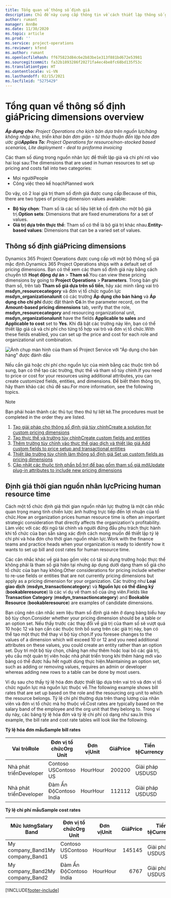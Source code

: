 ```yaml
---
title: Tổng quan về thông số định giá
description: Chủ đề này cung cấp thông tin về cách thiết lập thông số giá tùy chỉnh trong Dynamics 365 Project Operations.
author: rumant
manager: AnnBe
ms.date: 11/30/2020
ms.topic: article
ms.prod: ''
ms.service: project-operations
ms.reviewer: kfend
ms.author: rumant
ms.openlocfilehash: ff675823d84c6e2b83be1e313f881bd672e53981
ms.sourcegitcommit: fa32b1893286f20271fa4ec4be8fc68bd135f53c
ms.translationtype: HT
ms.contentlocale: vi-VN
ms.lasthandoff: 02/15/2021
ms.locfileid: "5275429"
---
```

# <a name="pricing-dimensions-overview"></a><span data-ttu-id="b094f-103">Tổng quan về thông số định giá</span><span class="sxs-lookup"><span data-stu-id="b094f-103">Pricing dimensions overview</span></span>

<span data-ttu-id="b094f-104">_**Áp dụng cho:** Project Operations cho kịch bản dựa trên nguồn lực/hàng không nhập kho, triển khai bản đơn giản – từ thỏa thuận đến lập hóa đơn ước giá_</span><span class="sxs-lookup"><span data-stu-id="b094f-104">_**Applies To:** Project Operations for resource/non-stocked based scenarios, Lite deployment - deal to proforma invoicing_</span></span>

<span data-ttu-id="b094f-105">Các tham số dùng trong nguồn nhân lực để thiết lập giá và chi phí rơi vào hai loại sau:</span><span class="sxs-lookup"><span data-stu-id="b094f-105">The dimensions that are used in human resources to set up pricing and costs fall into two categories:</span></span>

- <span data-ttu-id="b094f-106">Mọi người</span><span class="sxs-lookup"><span data-stu-id="b094f-106">People</span></span>
- <span data-ttu-id="b094f-107">Công việc theo kế hoạch</span><span class="sxs-lookup"><span data-stu-id="b094f-107">Planned work</span></span>

<span data-ttu-id="b094f-108">Do vậy, có 2 loại giá trị tham số định giá được cung cấp:</span><span class="sxs-lookup"><span data-stu-id="b094f-108">Because of this, there are two types of pricing dimension values available:</span></span>

- <span data-ttu-id="b094f-109">**Bộ tùy chọn**: Tham số là các số liệu liệt kê cố định cho một bộ giá trị.</span><span class="sxs-lookup"><span data-stu-id="b094f-109">**Option sets**: Dimensions that are fixed enumerations for a set of values.</span></span>
- <span data-ttu-id="b094f-110">**Giá trị dựa trên thực thể**: Tham số có thể là bộ giá trị khác nhau.</span><span class="sxs-lookup"><span data-stu-id="b094f-110">**Entity-based values**: Dimensions that can be a varied set of values.</span></span>

## <a name="pricing-dimensions"></a><span data-ttu-id="b094f-111">Thông số định giá</span><span class="sxs-lookup"><span data-stu-id="b094f-111">Pricing dimensions</span></span>

<span data-ttu-id="b094f-112">Dynamics 365 Project Operations được cung cấp với một bộ thông số giá mặc định.</span><span class="sxs-lookup"><span data-stu-id="b094f-112">Dynamics 365 Project Operations ships with a default set of pricing dimensions.</span></span> <span data-ttu-id="b094f-113">Bạn có thể xem các tham số định giá này bằng cách chuyển tới **Hoạt động dự án** > **Tham số**.</span><span class="sxs-lookup"><span data-stu-id="b094f-113">You can view these pricing dimensions by going to **Project Operations** > **Parameters**.</span></span> <span data-ttu-id="b094f-114">Trong bản ghi tham số, trên tab **Tham số giá dựa trên số tiền**, hãy xác minh rằng vai trò **msdyn_resourcecategory** và đơn vị tổ chức nguồn lực **msdyn_organizationalunit** có các trường **Áp dụng cho bán hàng** và **Áp dụng cho chi phí** được đặt thành **Có**.</span><span class="sxs-lookup"><span data-stu-id="b094f-114">In the parameter record, on the **Amount-based pricing dimensions** tab, verify that the role, **msdyn_resourcecategory** and resourcing organizational unit, **msdyn_organizationalunit** have the fields **Applicable to sales** and **Applicable to cost** set to **Yes**.</span></span> <span data-ttu-id="b094f-115">Khi đã bật các trường này lên, bạn có thể thiết lập giá cả và chi phí cho từng tổ hợp vai trò và đơn vị tổ chức.</span><span class="sxs-lookup"><span data-stu-id="b094f-115">With these fields enabled, you can set up the price and cost for each role and organizational unit combination.</span></span>

![Ảnh chụp màn hình của tham số Project Service với "Áp dụng cho bán hàng" được đánh dấu](media/PS-OOB-parameters.png)

<span data-ttu-id="b094f-117">Nếu cần giá hoặc chi phí cho nguồn lực của mình bằng các thuộc tính bổ sung, bạn có thể tạo các trường, thực thể và tham số tùy chỉnh.</span><span class="sxs-lookup"><span data-stu-id="b094f-117">If you need to price or cost for your resources using additional attributes, you can create customized fields, entities, and dimensions.</span></span> <span data-ttu-id="b094f-118">Để biết thêm thông tin, hãy tham khảo các chủ đề sau.</span><span class="sxs-lookup"><span data-stu-id="b094f-118">For more information, see the following topics.</span></span> 
  
  > [!NOTE]
  > <span data-ttu-id="b094f-119">Bạn phải hoàn thành các thủ tục theo thứ tự liệt kê.</span><span class="sxs-lookup"><span data-stu-id="b094f-119">The procedures must be completed in the order they are listed.</span></span>

1. [<span data-ttu-id="b094f-120">Tạo giải pháp cho thông số định giá tùy chỉnh</span><span class="sxs-lookup"><span data-stu-id="b094f-120">Create a solution for custom pricing dimensions</span></span>](../sales/create-solution-custompd.md)
2. [<span data-ttu-id="b094f-121">Tạo thực thể và trường tùy chỉnh</span><span class="sxs-lookup"><span data-stu-id="b094f-121">Create custom fields and entities</span></span>](create-custom-fields-entities-pricing-dimensions.md)
3. [<span data-ttu-id="b094f-122">Thêm trường tùy chỉnh vào thực thể giao dịch và thiết lập giá </span><span class="sxs-lookup"><span data-stu-id="b094f-122">Add custom fields to price setup and transactional entities</span></span>](add-custom-fields-price-setup-transactional-entities.md)
4. [<span data-ttu-id="b094f-123">Thiết lập trường tùy chỉnh làm thông số định giá </span><span class="sxs-lookup"><span data-stu-id="b094f-123">Set up custom fields as pricing dimensions</span></span>](set-up-custom-fields-pricing-dimensions.md)
5. [<span data-ttu-id="b094f-124">Cập nhật các thuộc tính phần bổ trợ để bao gồm tham số giá mới</span><span class="sxs-lookup"><span data-stu-id="b094f-124">Update plug-in attributes to include new pricing dimensions</span></span>](update-plugin-attributes-pd.md)


## <a name="pricing-human-resource-time"></a><span data-ttu-id="b094f-125">Định giá thời gian nguồn nhân lực</span><span class="sxs-lookup"><span data-stu-id="b094f-125">Pricing human resource time</span></span>
<span data-ttu-id="b094f-126">Cách một tổ chức định giá thời gian nguồn nhân lực thường là một cân nhắc quan trọng mang tính chiến lược ảnh hưởng trực tiếp đến lợi nhuận của tổ chức.</span><span class="sxs-lookup"><span data-stu-id="b094f-126">How an organization prices human resource time is often an important strategic consideration that directly affects the organization's profitability.</span></span> <span data-ttu-id="b094f-127">Làm việc với các đội ngũ tài chính và người đứng đầu phụ trách thực hành khi tổ chức của bạn sẵn sàng xác định cách mong muốn để thiết lập tỷ lệ chi phí và hóa đơn cho thời gian nguồn nhân lực.</span><span class="sxs-lookup"><span data-stu-id="b094f-127">Work with the finance teams and practice heads when your organization is ready to identify how it wants to set up bill and cost rates for human resource time.</span></span>

<span data-ttu-id="b094f-128">Các cân nhắc khác về giá bao gồm việc có tái sử dụng trường hoặc thực thể không phải là tham số giá hiện tại nhưng áp dụng dưới dạng tham số giá cho tổ chức của bạn hay không.</span><span class="sxs-lookup"><span data-stu-id="b094f-128">Other considerations for pricing include whether to re-use fields or entities that are not currently pricing dimensions but apply as a pricing dimension for your organization.</span></span> <span data-ttu-id="b094f-129">Các trường như **Loại giao dịch** (**msdyn_transactioncategory**) và **Nguồn lực có thể đăng ký** (**bookableresource**) là các ví dụ về tham số của ứng viên.</span><span class="sxs-lookup"><span data-stu-id="b094f-129">Fields like **Transaction Category** (**msdyn_transactioncategory**) and **Bookable Resource** (**bookableresource**) are examples of candidate dimensions.</span></span> 

<span data-ttu-id="b094f-130">Bạn cũng nên cân nhắc xem liệu tham số định giá nên ở dạng bảng biểu hay bộ tùy chọn.</span><span class="sxs-lookup"><span data-stu-id="b094f-130">Consider whether your pricing dimension should be a table or an option set.</span></span> <span data-ttu-id="b094f-131">Nếu thấy trước các thay đổi về giá trị của tham số sẽ vượt quá 10 hoặc 12 và bạn cần các thuộc tính bổ sung trên các giá trị này, bạn có thể tạo một thực thể thay vì bộ tùy chọn.</span><span class="sxs-lookup"><span data-stu-id="b094f-131">If you foresee changes to the values of a dimension which will exceed 10 or 12 and you need additional attributes on these values, you could create an entity rather than an option set.</span></span> <span data-ttu-id="b094f-132">Duy trì một bộ tùy chọn, chẳng hạn như thêm hoặc loại bỏ các giá trị, yêu cầu một quản trị viên hoặc nhà phát triển trong khi thêm hàng mới vào bảng có thể được hầu hết người dùng thực hiện.</span><span class="sxs-lookup"><span data-stu-id="b094f-132">Maintaining an option set, such as adding or removing values, requires an admin or developer whereas adding new rows to a table can be done by most users.</span></span>

<span data-ttu-id="b094f-133">Ví dụ sau cho thấy tỷ lệ hóa đơn được thiết lập dựa trên vai trò và đơn vị tổ chức nguồn lực mà nguồn lực thuộc về.</span><span class="sxs-lookup"><span data-stu-id="b094f-133">The following example shows bill rates that are set up based on the role and the resourcing org unit to which the resource belongs.</span></span> <span data-ttu-id="b094f-134">Tỷ lệ chi phí thường dựa trên thang lương của nhân viên và đơn vị tổ chức mà họ thuộc về.</span><span class="sxs-lookup"><span data-stu-id="b094f-134">Cost rates are typically based on the salary band of the employee and the org unit that they belong to.</span></span> <span data-ttu-id="b094f-135">Trong ví dụ này, các bảng tỷ lệ hóa đơn và tỷ lệ chi phí có dạng như sau.</span><span class="sxs-lookup"><span data-stu-id="b094f-135">In this example, the bill rate and cost rate tables will look like the following.</span></span>

<span data-ttu-id="b094f-136">**Tỷ lệ hóa đơn mẫu**</span><span class="sxs-lookup"><span data-stu-id="b094f-136">**Sample bill rates**</span></span>

| <span data-ttu-id="b094f-137">Vai trò</span><span class="sxs-lookup"><span data-stu-id="b094f-137">Role</span></span>        | <span data-ttu-id="b094f-138">Đơn vị tổ chức</span><span class="sxs-lookup"><span data-stu-id="b094f-138">Org Unit</span></span>    |<span data-ttu-id="b094f-139">Đơn vị</span><span class="sxs-lookup"><span data-stu-id="b094f-139">Unit</span></span>      |<span data-ttu-id="b094f-140">Giá</span><span class="sxs-lookup"><span data-stu-id="b094f-140">Price</span></span>      |<span data-ttu-id="b094f-141">Tiền tệ</span><span class="sxs-lookup"><span data-stu-id="b094f-141">Currency</span></span>  |
| ------------|-------------|----------|----------:|----------|
| <span data-ttu-id="b094f-142">Nhà phát triển</span><span class="sxs-lookup"><span data-stu-id="b094f-142">Developer</span></span>   | <span data-ttu-id="b094f-143">Contoso US</span><span class="sxs-lookup"><span data-stu-id="b094f-143">Contoso US</span></span>  |<span data-ttu-id="b094f-144">Hour</span><span class="sxs-lookup"><span data-stu-id="b094f-144">Hour</span></span> | <span data-ttu-id="b094f-145">200</span><span class="sxs-lookup"><span data-stu-id="b094f-145">200</span></span>|<span data-ttu-id="b094f-146">Giải pháp USD</span><span class="sxs-lookup"><span data-stu-id="b094f-146">USD</span></span>     |
| <span data-ttu-id="b094f-147">Nhà phát triển</span><span class="sxs-lookup"><span data-stu-id="b094f-147">Developer</span></span>   | <span data-ttu-id="b094f-148">Đàm Ấn Độ</span><span class="sxs-lookup"><span data-stu-id="b094f-148">Contoso India</span></span> |<span data-ttu-id="b094f-149">Hour</span><span class="sxs-lookup"><span data-stu-id="b094f-149">Hour</span></span>|   <span data-ttu-id="b094f-150">112</span><span class="sxs-lookup"><span data-stu-id="b094f-150">112</span></span>|<span data-ttu-id="b094f-151">Giải pháp USD</span><span class="sxs-lookup"><span data-stu-id="b094f-151">USD</span></span>     |


<span data-ttu-id="b094f-152">**Tỷ lệ chi phí mẫu**</span><span class="sxs-lookup"><span data-stu-id="b094f-152">**Sample cost rates**</span></span>

| <span data-ttu-id="b094f-153">Mức lương</span><span class="sxs-lookup"><span data-stu-id="b094f-153">Salary Band</span></span>     | <span data-ttu-id="b094f-154">Đơn vị tổ chức</span><span class="sxs-lookup"><span data-stu-id="b094f-154">Org Unit</span></span>    |<span data-ttu-id="b094f-155">Đơn vị</span><span class="sxs-lookup"><span data-stu-id="b094f-155">Unit</span></span>      |<span data-ttu-id="b094f-156">Giá</span><span class="sxs-lookup"><span data-stu-id="b094f-156">Price</span></span>      |<span data-ttu-id="b094f-157">Tiền tệ</span><span class="sxs-lookup"><span data-stu-id="b094f-157">Currency</span></span>  |
| ----------------|-------------|----------|----------:|----------|
| <span data-ttu-id="b094f-158">My company_Band1</span><span class="sxs-lookup"><span data-stu-id="b094f-158">My company_Band1</span></span> | <span data-ttu-id="b094f-159">Contoso US</span><span class="sxs-lookup"><span data-stu-id="b094f-159">Contoso US</span></span>  |<span data-ttu-id="b094f-160">Hour</span><span class="sxs-lookup"><span data-stu-id="b094f-160">Hour</span></span> | <span data-ttu-id="b094f-161">145</span><span class="sxs-lookup"><span data-stu-id="b094f-161">145</span></span>|<span data-ttu-id="b094f-162">Giải pháp USD</span><span class="sxs-lookup"><span data-stu-id="b094f-162">USD</span></span>     |
| <span data-ttu-id="b094f-163">My company_Band2</span><span class="sxs-lookup"><span data-stu-id="b094f-163">My company_Band2</span></span> | <span data-ttu-id="b094f-164">Đàm Ấn Độ</span><span class="sxs-lookup"><span data-stu-id="b094f-164">Contoso India</span></span> |<span data-ttu-id="b094f-165">Hour</span><span class="sxs-lookup"><span data-stu-id="b094f-165">Hour</span></span>|   <span data-ttu-id="b094f-166">67</span><span class="sxs-lookup"><span data-stu-id="b094f-166">67</span></span>|<span data-ttu-id="b094f-167">Giải pháp USD</span><span class="sxs-lookup"><span data-stu-id="b094f-167">USD</span></span>     |


[!INCLUDE[footer-include](../includes/footer-banner.md)]